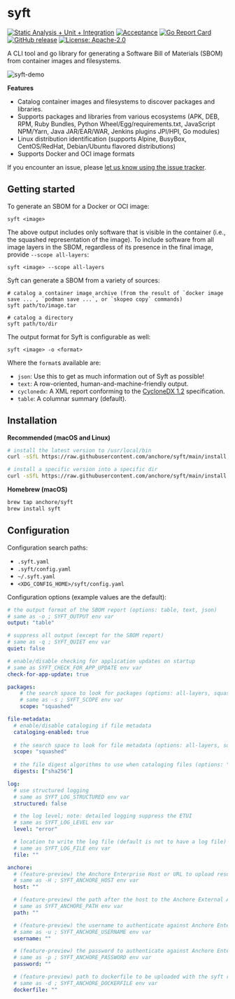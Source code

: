 # syft

[![Static Analysis + Unit + Integration](https://github.com/anchore/syft/workflows/Static%20Analysis%20+%20Unit%20+%20Integration/badge.svg)](https://github.com/anchore/syft/actions?query=workflow%3A%22Static+Analysis+%2B+Unit+%2B+Integration%22)
[![Acceptance](https://github.com/anchore/syft/workflows/Acceptance/badge.svg)](https://github.com/anchore/syft/actions?query=workflow%3AAcceptance)
[![Go Report Card](https://goreportcard.com/badge/github.com/anchore/syft)](https://goreportcard.com/report/github.com/anchore/syft)
[![GitHub release](https://img.shields.io/github/release/anchore/syft.svg)](https://github.com/anchore/syft/releases/latest)
[![License: Apache-2.0](https://img.shields.io/badge/License-Apache%202.0-blue.svg)](https://github.com/anchore/syft/blob/main/LICENSE)

A CLI tool and go library for generating a Software Bill of Materials (SBOM) from container images and filesystems.

![syft-demo](https://user-images.githubusercontent.com/590471/90277200-2a253000-de33-11ea-893f-32c219eea11a.gif)

**Features**
- Catalog container images and filesystems to discover packages and libraries.
- Supports packages and libraries from various ecosystems (APK, DEB, RPM, Ruby Bundles, Python Wheel/Egg/requirements.txt, JavaScript NPM/Yarn, Java JAR/EAR/WAR, Jenkins plugins JPI/HPI, Go modules)
- Linux distribution identification (supports Alpine, BusyBox, CentOS/RedHat, Debian/Ubuntu flavored distributions)
- Supports Docker and OCI image formats

If you encounter an issue, please [let us know using the issue tracker](https://github.com/anchore/syft/issues).

## Getting started

To generate an SBOM for a Docker or OCI image:
```
syft <image>
```

The above output includes only software that is visible in the container (i.e., the squashed representation of the image).
To include software from all image layers in the SBOM, regardless of its presence in the final image, provide `--scope all-layers`:

```
syft <image> --scope all-layers
```

Syft can generate a SBOM from a variety of sources:
```
# catalog a container image archive (from the result of `docker image save ...`, `podman save ...`, or `skopeo copy` commands)
syft path/to/image.tar

# catalog a directory
syft path/to/dir
```

The output format for Syft is configurable as well:
```
syft <image> -o <format>
```

Where the `format`s available are:
- `json`: Use this to get as much information out of Syft as possible!
- `text`: A row-oriented, human-and-machine-friendly output.
- `cyclonedx`: A XML report conforming to the [CycloneDX 1.2](https://cyclonedx.org/) specification.
- `table`: A columnar summary (default).

## Installation

**Recommended (macOS and Linux)**
```bash
# install the latest version to /usr/local/bin
curl -sSfL https://raw.githubusercontent.com/anchore/syft/main/install.sh | sh -s -- -b /usr/local/bin

# install a specific version into a specific dir
curl -sSfL https://raw.githubusercontent.com/anchore/syft/main/install.sh | sh -s -- -b <SOME_BIN_PATH> <RELEASE_VERSION>
```

**Homebrew (macOS)**
```bash
brew tap anchore/syft
brew install syft
```

## Configuration

Configuration search paths:

- `.syft.yaml`
- `.syft/config.yaml`
- `~/.syft.yaml`
- `<XDG_CONFIG_HOME>/syft/config.yaml`

Configuration options (example values are the default):

```yaml
# the output format of the SBOM report (options: table, text, json)
# same as -o ; SYFT_OUTPUT env var
output: "table"

# suppress all output (except for the SBOM report)
# same as -q ; SYFT_QUIET env var
quiet: false

# enable/disable checking for application updates on startup
# same as SYFT_CHECK_FOR_APP_UPDATE env var
check-for-app-update: true

packages:
    # the search space to look for packages (options: all-layers, squashed)
    # same as -s ; SYFT_SCOPE env var
    scope: "squashed"

file-metadata:
  # enable/disable cataloging if file metadata
  cataloging-enabled: true
  
  # the search space to look for file metadata (options: all-layers, squashed)
  scope: "squashed"
  
  # the file digest algorithms to use when cataloging files (options: "sha256", "md5", "sha1")
  digests: ["sha256"]

log:
  # use structured logging
  # same as SYFT_LOG_STRUCTURED env var
  structured: false

  # the log level; note: detailed logging suppress the ETUI
  # same as SYFT_LOG_LEVEL env var
  level: "error"

  # location to write the log file (default is not to have a log file)
  # same as SYFT_LOG_FILE env var
  file: ""

anchore:
  # (feature-preview) the Anchore Enterprise Host or URL to upload results to (supported on Enterprise 3.0+)
  # same as -H ; SYFT_ANCHORE_HOST env var
  host: ""

  # (feature-preview) the path after the host to the Anchore External API (supported on Enterprise 3.0+)
  # same as SYFT_ANCHORE_PATH env var
  path: ""

  # (feature-preview) the username to authenticate against Anchore Enterprise (supported on Enterprise 3.0+)
  # same as -u ; SYFT_ANCHORE_USERNAME env var
  username: ""

  # (feature-preview) the password to authenticate against Anchore Enterprise (supported on Enterprise 3.0+)
  # same as -p ; SYFT_ANCHORE_PASSWORD env var
  password: ""

  # (feature-preview) path to dockerfile to be uploaded with the syft results to Anchore Enterprise (supported on Enterprise 3.0+)
  # same as -d ; SYFT_ANCHORE_DOCKERFILE env var
  dockerfile: ""

```